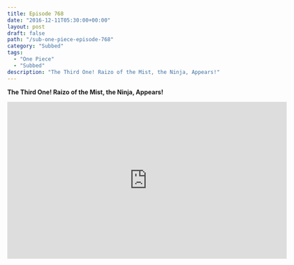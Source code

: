 ```yaml
---
title: Episode 768
date: "2016-12-11T05:30:00+00:00"
layout: post
draft: false
path: "/sub-one-piece-episode-768"
category: "Subbed"
tags:
  - "One Piece"
  - "Subbed"
description: "The Third One! Raizo of the Mist, the Ninja, Appears!"
---
```


**The Third One! Raizo of the Mist, the Ninja, Appears!**

<iframe width="640" height="360" src="https://www.rapidvideo.com/e/G6FRPGU7JS" frameborder="0" marginwidth=0 marginheight=0 scrolling=no allowfullscreen></iframe>

